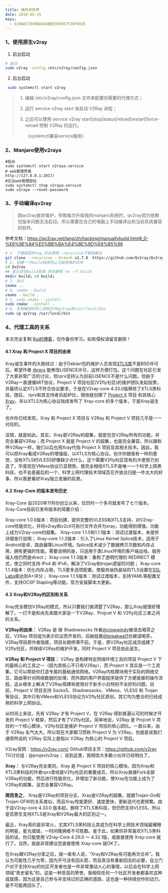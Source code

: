 ```yaml
---
title: 墙外的世界
date: 2018-05-15
keys:
  - E10ADC3949BA59ABBE56E057F20F883E
---
```

### 1、使用原生v2ray

1. 前台启动

```bash
# 启动
sudo v2ray -config /etc/v2ray/config.json
```

2. 后台启动

```bash
 sudo systemctl start v2ray
```



> 1. 编辑 /etc/v2ray/config.json 文件来配置你需要的代理方式；
>
> 2. 运行 service v2ray start 来启动 V2Ray 进程；
>
> 3. 之后可以使用 service v2ray start|stop|status|reload|restart|force-reload 控制 V2Ray 的运行。
>
>    （systemctl兼容service服务）



### 2、Manjaro使用v2raya

```shell
#启动
sudo systemctl start v2raya.service
# web管理界面
http://127.0.0.1:2017/
#忘记web管理密码
sudo systemctl stop v2raya.service
sudo v2raya --reset-password
```



### 3、手动编译qv2ray

> 因qv2ray放弃维护，导致每次升级我的manjaro系统时，qv2ray因为依赖包版本问题无法启动，所以需要在自己的电脑上手动编译出和当前系统兼容的软件。

参考文档：https://qv2ray.net/lang/zh/hacking/manuallybuild.html#_0-%E6%9E%84%E5%BB%BA%E4%BE%9D%E8%B5%96

```bash
# 1. 下载指定的tag,并且使用--recursive下载依赖包
git clone --recursive --branch v2.7.0  https://github.com/Qv2ray/Qv2ray.git
# 2. 创建一个build目录防止污染原来的文件
cd Qv2ray
## 若已存在build目录,则先删除 rm -rf build
mkdir build; cd build;
# 3. 执行
cmake ..
# 4. cmake --build .
cmake --build .
# 5. sudo cmake --install .
sudo cmake --install .
# 6. 复制编译好的二进制文件qv2ray到/usr/local/bin
sudo cp qv2ray /usr/local/bin
```

### 4、代理工具的关系

本文完全复制 [Rui的博客](https://imgki.com/archives/526.html)，仅作备份学习，如有侵权请留言删除！

#### 4.1 Xray 和 Project X 项目的由来

Xray诞生事件的大致经过：由于Debian包的维护人员发现[XTLS库](https://github.com/XTLS/Go)不是BSD许可后，希望作者 [@rprx](https://github.com/rprx) 能修改LISENCE许可，这样方便打包。这个问题在社区引发了大家非常广泛的讨论，但rprx坚持认为目前LISENCE不是什么问题。但由于V2Ray一直遵循MIT协议，Project V 项目社区(V2fly社区)的维护团队发起投票，并最终认定XTLS不符合协议要求，于是在V2ray-core 4.33.0版移除了XTLS黑科技。随后， rprx和其支持者另起炉灶，很快就创建了 [Project X](https://github.com/XTLS) 项目 和其核心 [Xray](https://github.com/XTLS/Xray-core)，并以XTLS为核心协议陆续发布了 Xray-core 的多个版本，于是Xray诞生了。

也许你已经发现，Xray 和 Project X 项目与 V2Ray 和 Project V 项目几乎是一一对应的。

没错，就是如此。其实，Xray是V2Ray的超集，就是包含V2Ray所有的功能，并完全兼容V2Ray；而 Project X 就是 Project V 的超集，也是完全兼容，所以跟称呼V2Ray一样，我们以后也用Xray代指 Project X 项目及其相关技术。因此，我可以把Xray看成V2Ray的增强版，以XTLS为核心协议。也许你跟我有一样的感觉，没有XTLS的VLESS好像缺少点什么，这个需要V2fly社区现有的大佬努力创造了，毕竟现在VMess协议已显颓势。我完全相信XTLS不是唯一一个科学上网黑科技，也不会是最后的一个，科学上网代理技术领域百花齐放总归是一件太大的好事，所以我更看好Xray独立发展的前景。

#### 4.2 Xray-Core 的版本发布历史

Xray-Core 自2020年11月份创立以来，仅历时一个多月就发布了七个版本。Xray-Core目前已发布版本的简要介绍：

Xray-core 1.0.0版本：项目创建，提供完整的VLESS和XTLS支持，对V2ray-core性能优化，并将v2ray和v2ctl可执行文件合并为xray，功能得到增强，功能上成为V2ray-core的超集。
Xray-core 1.1.0和1.1.1版本：测试过渡版本，未提供详细发行说明；
Xray-core 1.1.2版本：引入了Linux Kernel Splice技术，适用于Android安卓、路由器等Linux环境。Splice技术减少了数据拷贝次数和内存占用，拥有更强的性能。需要说明的是，只适用于类Linux环境的客户端出栈，服务端入栈仍然是direct；
Xray-core 1.1.3版本：重构了透明代理的 REDIRECT 模式，使之同时支持 IPv4 和 IPv6，解决了V2ray和trojan遗留的问题；
Xray-core 1.1.4版本：优化内存占用，TLS更多选项配置，使服务端伪装站的TLS设置在[SSL Labs](https://www.ssllabs.com/ssltest/)能达到A+评分；
Xray-core 1.1.5版本：测试过渡版本，支持YAML等配置文件，支持OCSP Stapling等功能，官方安装脚本大更新。

#### 4.3 Xray和V2Ray的区别和关系

Xray完全模仿V2Ray的模式，所以只要我们搞清楚了V2Ray，那么Xray就很好理解了。一灯不是和尚先来跟大家说一下V2Ray、Projcet V 和 V2fly社区三者之间的关系。

**V2Ray的由来：**  V2Ray 是 继 Shadowsocks 作者[@clowwindy](https://github.com/clowwindy)被请去喝茶之后，V2Ray 项目组为表示抗议而开发的，后破娃酱[@breakwa11](https://github.com/breakwa11)也被请喝茶，V2Ray项目原作者隐匿，项目长期停滞不前。于是，原V2Ray社区成员组建了V2fly社区，并继续V2Ray的维护开发，同时 Project V 项目由此诞生。

**V2Ray 和 Project V 项目：** V2Ray 是构建特定网络环境工具的项目 Project V 下的最核心的工具之一（因为其核心不只有V2Ray），而 Project V 其实是一个工具集，它可以帮助你打造专属的基础通信网络。V2Ray内核模块用于实际的网络交互、路由等针对网络数据的处理，而外围的用户界面程序提供了方便直接的操作流程，这从根本上解决了V2Ray搭建和使用对于新手小白特别不友好的问题。目前，Project V 项目支持 Socks5、Shadowsocks、VMess、VLESS 和 Trojan 等协议，其中只有VMess和VLESS协议为V2fly社区原创，其它均为整合的已经成熟的科学上网协议。

从时间上来说，先有 V2Ray 才有 Project V，在 V2Ray 得到普遍认可的时候才开发的 Project V 框架，然后才有了V2fly社区。简单地说，V2Ray 是 Projcet V 项目的一个核心模块，V2fly社区是维护 Project V 项目的核心团队。一直以来，由于 V2Ray 名气太大，所以现在大家都习惯称 Project V 为 V2Ray，也就是说我们通常所说的 V2Ray 实际上是指以 V2Ray 为核心的 Project V 项目。

V2ray官网：https://v2ray.com/
Github项目主页：https://github.com/v2ray
TG讨论组：@projectv2ray；
说到这里，我相信大多数小伙伴已经明白了。

**Xray：** 与V2Ray完全类同，Xray 是 Project X 项目的核心模块。因为Xray和XTLS黑科技的作者rprx曾经是V2fly社区的重要成员，所以Xray直接Fork全部V2Ray的功能，然后进行性能优化，并增加了新功能，使Xray在功能上成为了V2Ray的超集，且完全兼容V2Ray。

**简而言之**， Xray是V2Ray的项目分支，Xray是V2Ray的超集，就跟Trojan-Go和Trojan-GFW的关系类似，而且Xray性能更好、速度更快，更新迭代也更频繁。由于自V2ray-core 4.33.0 版本起，删除了XTLS黑科技，但仍然支持VLESS，所以是否原生支持XTLS是Xray和V2Ray最大的区别之一。

最近，Xray真的是非常火，尤其XTLS黑科技让其成为在科学上网技术领域最耀眼的明星，星光熠熠，一时间簇拥者不可胜数。鉴于此，如果你非常喜欢XTLS黑科技的话，你只能使用 V2ray-Core 4.29.0 ～ 4.32.1版，或直接使用 Xray-core 就行了。当然，我是非常建议您直接使用 Xray-core 就OK了。

在Xray跟V2Ray分家之后，就一直有人说，“Xray和V2Ray有可能再次合并”。我认为可能性几乎为零，因为开弓没有回头箭，而且真没有重新回去的必要，自立门户对于支持Xray的社区开发者也是一件非常激动人心的事情，以后会在科学上网领域“青史留名”的，这是一种至高的荣誉。我相信任何一个社区开发者都喜欢这种成就感，因为这是自己参与并支持过的正确的道路，这也是一种持续创作的动力，是不可能再回头了。
